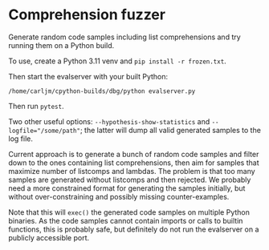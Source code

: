 Comprehension fuzzer
====================

Generate random code samples including list comprehensions and try running
them on a Python build.

To use, create a Python 3.11 venv and `pip install -r frozen.txt`.

Then start the evalserver with your built Python:

    /home/carljm/cpython-builds/dbg/python evalserver.py

Then run `pytest`.

Two other useful options: `--hypothesis-show-statistics` and
`--logfile="/some/path"`; the latter will dump all valid generated samples to
the log file.

Current approach is to generate a bunch of random code samples and filter down
to the ones containing list comprehensions, then aim for samples that maximize
number of listcomps and lambdas. The problem is that too many samples are
generated without listcomps and then rejected. We probably need a more
constrained format for generating the samples initially, but without
over-constraining and possibly missing counter-examples.

Note that this will `exec()` the generated code samples on multiple
Python binaries. As the code samples cannot contain imports or calls
to builtin functions, this is probably safe, but definitely do not
run the evalserver on a publicly accessible port.
